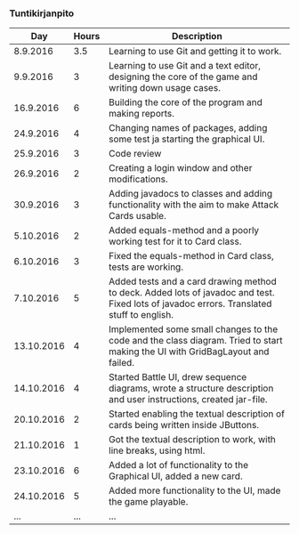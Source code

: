 ### Tuntikirjanpito
Day | Hours | Description
--------------- | ----- | ------
8.9.2016 | 3.5 | Learning to use Git and getting it to work.
9.9.2016 | 3 | Learning to use Git and a text editor, designing the core of the game and writing down usage cases.
16.9.2016 | 6 | Building the core of the program and making reports.
24.9.2016 | 4 | Changing names of packages, adding some test ja starting the graphical UI.
25.9.2016 | 3 | Code review
26.9.2016 | 2 | Creating a login window and other modifications.
30.9.2016 | 3 | Adding javadocs to classes and adding functionality with the aim to make Attack Cards usable.
5.10.2016 | 2 | Added equals-method and a poorly working test for it to Card class.
6.10.2016 | 3 | Fixed the equals-method in Card class, tests are working.
7.10.2016 | 5 | Added tests and a card drawing method to deck. Added lots of javadoc and test. Fixed lots of javadoc errors. Translated stuff to english.
13.10.2016 | 4 | Implemented some small changes to the code and the class diagram. Tried to start making the UI with GridBagLayout and failed.
14.10.2016 | 4 | Started Battle UI, drew sequence diagrams, wrote a structure description and user instructions, created jar-file.
20.10.2016 | 2 | Started enabling the textual description of cards being written inside JButtons.
21.10.2016 | 1 | Got the textual description to work, with line breaks, using html.
23.10.2016 | 6 | Added a lot of functionality to the Graphical UI, added a new card.
24.10.2016 | 5 | Added more functionality to the UI, made the game playable.
... | ... | ...
